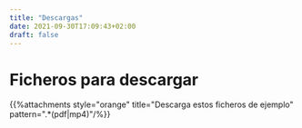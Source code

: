 ```yaml
---
title: "Descargas"
date: 2021-09-30T17:09:43+02:00
draft: false
---
```


# Ficheros para descargar
{{%attachments style="orange" title="Descarga estos ficheros de ejemplo" pattern=".*(pdf|mp4)"/%}}